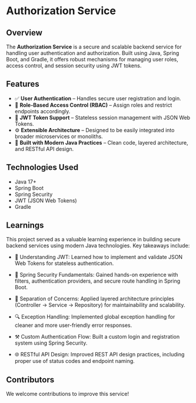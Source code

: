 # Authorization Service

## Overview

The **Authorization Service** is a secure and scalable backend service for handling user authentication and authorization. Built using Java, Spring Boot, and Gradle, it offers robust mechanisms for managing user roles, access control, and session security using JWT tokens.

## Features

- ✅ **User Authentication** – Handles secure user registration and login.
- 🔐 **Role-Based Access Control (RBAC)** – Assign roles and restrict endpoints accordingly.
- 🔑 **JWT Token Support** – Stateless session management with JSON Web Tokens.
- ⚙️ **Extensible Architecture** – Designed to be easily integrated into broader microservices or monoliths.
- 🚀 **Built with Modern Java Practices** – Clean code, layered architecture, and RESTful API design.

## Technologies Used

- Java 17+
- Spring Boot
- Spring Security
- JWT (JSON Web Tokens)
- Gradle

## Learnings

This project served as a valuable learning experience in building secure backend services using modern Java technologies. Key takeaways include:

-  🧠 Understanding JWT: Learned how to implement and validate JSON Web Tokens for stateless authentication.

-  🧱 Spring Security Fundamentals: Gained hands-on experience with filters, authentication providers, and secure route handling in Spring Boot.

-  🔄 Separation of Concerns: Applied layered architecture principles (Controller → Service → Repository) for maintainability and scalability.

-  🔍 Exception Handling: Implemented global exception handling for cleaner and more user-friendly error responses.

-  ⚒️ Custom Authentication Flow: Built a custom login and registration system using Spring Security.
  
-  🌐 RESTful API Design: Improved REST API design practices, including proper use of status codes and endpoint naming.

## Contributors

We welcome contributions to improve this service!

